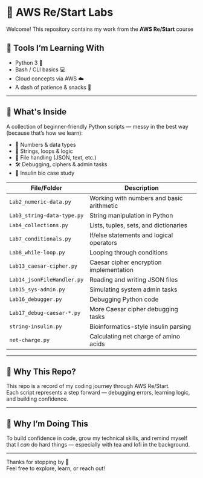 # 🧠 AWS Re/Start Labs

Welcome! This repository contains my work from the **AWS Re/Start** course 

## 🍵 Tools I’m Learning With

- Python 3 🐍  
- Bash / CLI basics 💻  
- Cloud concepts via AWS ☁️  
- A dash of patience & snacks 🍪

---

## 📁 What's Inside

A collection of beginner-friendly Python scripts — messy in the best way (because that’s how we learn):

- 🔢 Numbers & data types  
- 🧵 Strings, loops & logic  
- 📂 File handling (JSON, text, etc.)  
- 🛠️ Debugging, ciphers & admin tasks  
- 🧬 Insulin bio case study


| File/Folder                    | Description                                 |
|-------------------------------|---------------------------------------------|
| `Lab2_numeric-data.py`        | Working with numbers and basic arithmetic   |
| `Lab3_string-data-type.py`    | String manipulation in Python               |
| `Lab4_collections.py`         | Lists, tuples, sets, and dictionaries       |
| `Lab7_conditionals.py`        | If/else statements and logical operators    |
| `Lab8_while-loop.py`          | Looping through conditions                  |
| `Lab13_caesar-cipher.py`      | Caesar cipher encryption implementation     |
| `Lab14_jsonFileHandler.py`    | Reading and writing JSON files              |
| `Lab15_sys-admin.py`          | Simulating system admin tasks               |
| `Lab16_debugger.py`           | Debugging Python code                       |
| `Lab17_debug-caesar-*.py`     | More Caesar cipher debugging tasks          |
| `string-insulin.py`           | Bioinformatics-style insulin parsing        |
| `net-charge.py`               | Calculating net charge of amino acids       |

---

## 📌 Why This Repo?

This repo is a record of my coding journey through AWS Re/Start.  
Each script represents a step forward — debugging errors, learning logic, and building confidence.

---
## 🌼 Why I’m Doing This

To build confidence in code, grow my technical skills, and remind myself that I *can* do hard things — especially with tea and lofi in the background.

---

Thanks for stopping by 🤎  
Feel free to explore, learn, or reach out!

